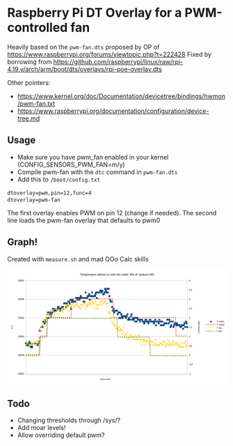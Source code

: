 # Raspberry Pi DT Overlay for a PWM-controlled fan

Heavily based on the `pwm-fan.dts` proposed by OP of https://www.raspberrypi.org/forums/viewtopic.php?t=222428
Fixed by borrowing from https://github.com/raspberrypi/linux/raw/rpi-4.19.y/arch/arm/boot/dts/overlays/rpi-poe-overlay.dts

Other pointers:
* https://www.kernel.org/doc/Documentation/devicetree/bindings/hwmon/pwm-fan.txt
* https://www.raspberrypi.org/documentation/configuration/device-tree.md


## Usage
* Make sure you have pwm_fan enabled in your kernel (CONFIG_SENSORS_PWM_FAN=m/y)
* Compile pwm-fan with the `dtc` command in `pwm-fan.dts`
* Add this to `/boot/config.txt`
```
dtoverlay=pwm,pin=12,func=4
dtoverlay=pwm-fan
```

The first overlay enables PWM on pin 12 (change if needed). The second line loads the pwm-fan overlay that defaults to pwm0

## Graph!

Created with `measure.sh` and mad OOo Calc skills

![Temperature without vs with fan under 30s of cpuburn-a53](compare.png?raw=true "Temperature without vs with fan under 30s of cpuburn-a53")

## Todo
* Changing thresholds through /sys/?
* Add moar levels!
* Allow overriding default pwm?

